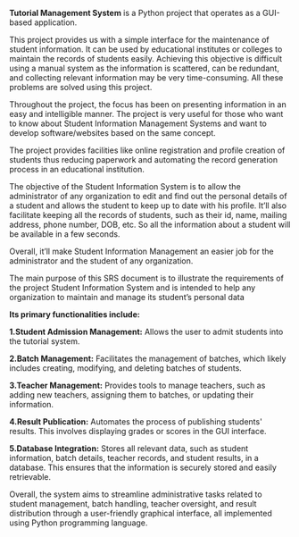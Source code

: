 **Tutorial Management System** is a Python project that operates as a GUI-based application. 

This project provides us with a simple interface for the maintenance of student information. It can be used by educational institutes or colleges to maintain the records of students easily. Achieving this objective is difficult using a manual system as the information is scattered, can be redundant, and collecting relevant information may be very time-consuming. All these problems are solved using this project.

Throughout the project, the focus has been on presenting information in an easy and intelligible manner. The project is very useful for those who want to know about Student Information Management Systems and want to develop software/websites based on the same concept.
 
The project provides facilities like online registration and profile creation of students thus reducing paperwork and automating the record generation process in an educational institution. 			

The objective of the Student Information System is to allow the administrator of any organization to edit and find out the personal details of a student and allows the student to keep up to date with his profile. It’ll also facilitate keeping all the records of students, such as their id, name, mailing address, phone number, DOB, etc. So all the information about a student will be available in a few seconds. 

Overall, it’ll make Student Information Management an easier job for the administrator and the student of any organization. 

The main purpose of this SRS document is to illustrate the requirements of the project Student Information System and is intended to help any organization to maintain and manage its student’s personal data



**Its primary functionalities include:**

**1.Student Admission Management:** Allows the user to admit students into the tutorial system.

**2.Batch Management:** Facilitates the management of batches, which likely includes creating, modifying, and deleting batches of students.

**3.Teacher Management:** Provides tools to manage teachers, such as adding new teachers, assigning them to batches, or updating their information.

**4.Result Publication:** Automates the process of publishing students' results. This involves displaying grades or scores in the GUI interface.

**5.Database Integration:** Stores all relevant data, such as student information, batch details, teacher records, and student results, in a database. This ensures that the information is securely stored and easily retrievable.

Overall, the system aims to streamline administrative tasks related to student management, batch handling, teacher oversight, and result distribution through a user-friendly graphical interface, all implemented using Python programming language.
